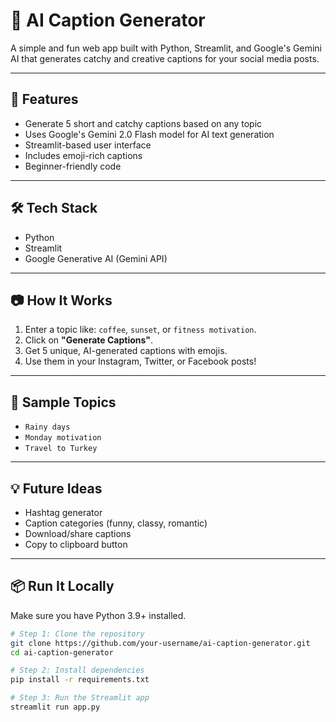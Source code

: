 
# 📸 AI Caption Generator

A simple and fun web app built with Python, Streamlit, and Google's Gemini AI that generates catchy and creative captions for your social media posts.

---

## 🚀 Features

- Generate 5 short and catchy captions based on any topic
- Uses Google's Gemini 2.0 Flash model for AI text generation
- Streamlit-based user interface
- Includes emoji-rich captions
- Beginner-friendly code

---

## 🛠️ Tech Stack

- Python
- Streamlit
- Google Generative AI (Gemini API)

---

## 📷 How It Works

1. Enter a topic like: `coffee`, `sunset`, or `fitness motivation`.
2. Click on **"Generate Captions"**.
3. Get 5 unique, AI-generated captions with emojis.
4. Use them in your Instagram, Twitter, or Facebook posts!

---

## 🧪 Sample Topics

- `Rainy days`
- `Monday motivation`
- `Travel to Turkey`

---

## 💡 Future Ideas

- Hashtag generator
- Caption categories (funny, classy, romantic)
- Download/share captions
- Copy to clipboard button

---

## 📦 Run It Locally

Make sure you have Python 3.9+ installed.

```bash
# Step 1: Clone the repository
git clone https://github.com/your-username/ai-caption-generator.git
cd ai-caption-generator

# Step 2: Install dependencies
pip install -r requirements.txt

# Step 3: Run the Streamlit app
streamlit run app.py
